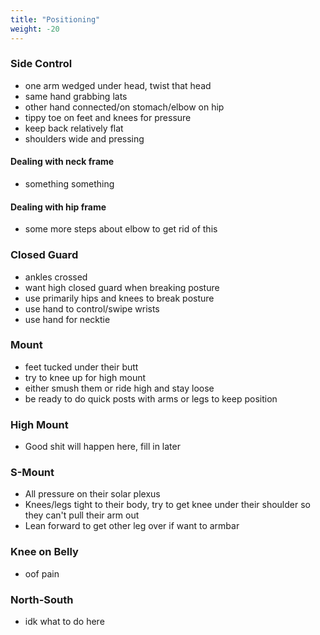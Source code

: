 ```yaml
---
title: "Positioning"
weight: -20
---
```


### Side Control

- one arm wedged under head, twist that head
- same hand grabbing lats 
- other hand connected/on stomach/elbow on hip
- tippy toe on feet and knees for pressure
- keep back relatively flat
- shoulders wide and pressing

#### Dealing with neck frame

- something something

#### Dealing with hip frame

- some more steps about elbow to get rid of this



### Closed Guard

- ankles crossed
- want high closed guard when breaking posture
- use primarily hips and knees to break posture
- use hand to control/swipe wrists 
- use hand for necktie

### Mount

- feet tucked under their butt
- try to knee up for high mount
- either smush them or ride high and stay loose
- be ready to do quick posts with arms or legs to keep position

### High Mount

- Good shit will happen here, fill in later

### S-Mount

- All pressure on their solar plexus
- Knees/legs tight to their body, try to get knee under their shoulder so they can't pull their arm out
- Lean forward to get other leg over if want to armbar

### Knee on Belly

- oof pain

### North-South

- idk what to do here 